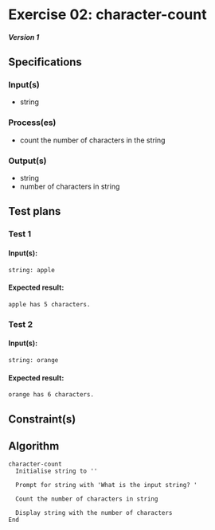 # Exercise 02: character-count
##### Version 1

## Specifications

### Input(s)
+ string

### Process(es)
+ count the number of characters in the string

### Output(s)
+ string
+ number of characters in string

## Test plans

### Test 1
#### Input(s):
`string: apple`

#### Expected result:
`apple has 5 characters.`

### Test 2
#### Input(s):
`string: orange`

#### Expected result:
`orange has 6 characters.`

## Constraint(s)


## Algorithm
```
character-count
  Initialise string to ''

  Prompt for string with 'What is the input string? '

  Count the number of characters in string

  Display string with the number of characters
End
```